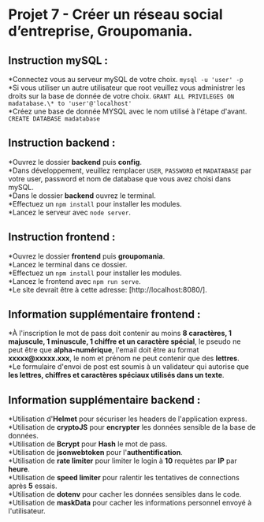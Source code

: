 # Projet 7 - Créer un réseau social d’entreprise, Groupomania.

## Instruction mySQL :

*Connectez vous au serveur mySQL de votre choix. `mysql -u 'user' -p`  
*Si vous utiliser un autre utilisateur que root veuillez vous administrer les droits sur la base de donnée de votre choix. `GRANT ALL PRIVILEGES ON madatabase.\* to 'user'@'localhost'`  
*Créez une base de donnée MYSQL avec le nom utilisé à l'étape d'avant. `CREATE DATABASE madatabase`  

## Instruction backend :

*Ouvrez le dossier __backend__ puis __config__.  
*Dans développement, veuillez remplacer `USER`, `PASSWORD` et `MADATABASE` par votre user, password et nom de database que vous avez choisi dans mySQL.  
*Dans le dossier __backend__ ouvrez le terminal.  
*Effectuez un `npm install` pour installer les modules.  
*Lancez le serveur avec `node server`.

## Instruction frontend :

*Ouvrez le dossier __frontend__ puis __groupomania__.  
*Lancez le terminal dans ce dossier.  
*Effectuez un `npm install` pour installer les modules.  
*Lancez le frontend avec `npm run serve`.  
*Le site devrait être à cette adresse: [http://localhost:8080/].  

## Information supplémentaire frontend :

*À l'inscription le mot de pass doit contenir au moins __8 caractères, 1 majuscule, 1 minuscule, 1 chiffre et un caractère spécial__, le pseudo ne peut être que __alpha-numérique__, l'email doit être au format __xxxxx@xxxxx.xxx__, le nom et prénom ne peut contenir que des __lettres__.  
*Le formulaire d'envoi de post est soumis à un validateur qui autorise que __les lettres, chiffres et caractères spéciaux utilisés dans un texte__.  


## Information supplémentaire backend :
*Utilisation d'__Helmet__ pour sécuriser les headers de l'application express.  
*Utilisation de __cryptoJS__ pour __encrypter__ les données sensible de la base de données.  
*Utilisation de __Bcrypt__ pour __Hash__ le mot de pass.  
*Utilisation de __jsonwebtoken__ pour l'__authentification__.  
*Utilisation de __rate limiter__ pour limiter le login à __10__ requètes par __IP__ par __heure__.  
*Utilisation de __speed limiter__ pour ralentir les tentatives de connections après __5__ essais.  
*Utilisation de __dotenv__ pour cacher les données sensibles dans le code.  
*Utilisation de __maskData__ pour cacher les informations personnel envoyé à l'utilisateur.  
